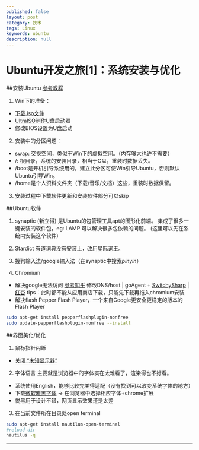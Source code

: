 ```yaml
---
published: false
layout: post
category: 技术
tags: Linux
keywords: ubuntu
description: null
---
```


Ubuntu开发之旅[1]：系统安装与优化
========

##安装Ubuntu 
[参考教程](http://jingyan.baidu.com/article/ff42efa9423991c19e22020d.html)

1. Win下的准备：
- [下载.iso文件](http://www.ubuntu.com/download/desktop)
- [UltraISO制作U盘启动器](http://www.baidu.com/s?&wd=UltraISO)
- 修改BIOS设置为U盘启动

2. 安装中的分区问题：
- swap: 交换空间，类似于Win下的虚拟空间。（内存够大也许不需要）
- /: 根目录，系统的安装目录，相当于C盘，重装时数据丢失。
- /boot是开机引导系统用的，建立此分区可使Win引导Ubuntu，否则默认Ubuntu引导Win。
- /home是个人资料文件夹（下载/音乐/文档）这些，重装时数据保留。

3. 安装过程中下载软件更新和安装软件部分可以skip

##Ubuntu软件
1. synaptic (新立得) 是Ubuntu的包管理工具apt的图形化前端。
集成了很多一键安装的软件包，eg: LAMP 可以解决很多包依赖的问题。
(这里可以先在系统内安装这个软件)

2. Stardict
有道词典没有安装上，改用星际词王。

3. 搜狗输入法/google输入法（在synaptic中搜索*pinyin*）

4. Chromium
- 解决google无法访问 [参考知乎](http://www.zhihu.com/question/21245060/answer/27201877)
修改DNS/host | goAgent + [SwitchySharp](http://www.baidu.com/s?&wd=SwitchySharp) | [红杏](http://botey.cn/UPLOAD/All_Files/Chrome_Red.rar) 
tips：此时都不能从应用商店下载，只能先下载再拖入chromium安装
- 解决flash
Pepper Flash Player，一个来自Google更安全更稳定的版本的Flash Player
```bash
sudo apt-get install pepperflashplugin-nonfree
sudo update-pepperflashplugin-nonfree --install
```

##界面美化/优化 
1. 鼠标指针闪烁
- [关闭 “未知显示器”](http://jingyan.baidu.com/article/3aed632e78668970108091c0.html)

2. 字体语言
主要就是浏览器中的字体实在太难看了，渲染得也不好看。
- 系统使用English，能够比较完美得适配（没有找到可以改变系统字体的地方）
- 下载[微软雅黑字体](http://www.baidu.com/s?&wd=微软雅黑字体) -> 在浏览器中选择相应字体+chrome扩展
- 悦黑用于设计不错，网页显示效果还是太差

3. 在当前文件所在目录处open terminal
```bash
sudo apt-get install nautilus-open-terminal
#reload dir
nautilus -q
```

---